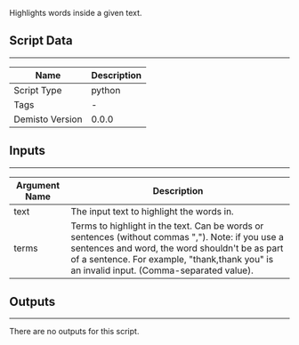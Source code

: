 Highlights words inside a given text.

## Script Data
---

| **Name** | **Description** |
| --- | --- |
| Script Type | python |
| Tags | - |
| Demisto Version | 0.0.0 |

## Inputs
---

| **Argument Name** | **Description** |
| --- | --- |
| text | The input text to highlight the words in. |
| terms | Terms to highlight in the text. Can be words or sentences (without commas ","). Note: if you use a sentences and word, the word shouldn't be as part of a sentence. For example, "thank,thank you" is an invalid input. (Comma-separated value). |

## Outputs
---
There are no outputs for this script.
